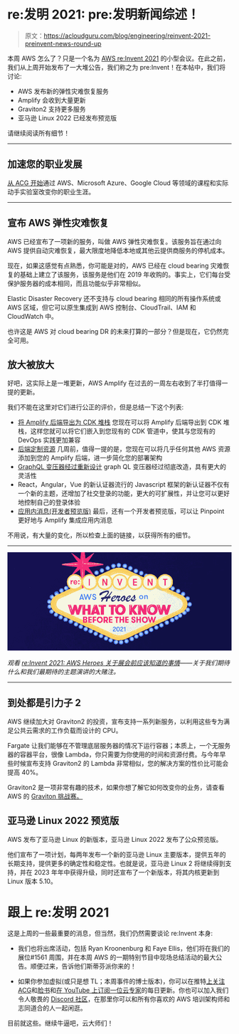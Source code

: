 # re:发明 2021: pre:发明新闻综述！

> 原文：<https://acloudguru.com/blog/engineering/reinvent-2021-preinvent-news-round-up>

本周 AWS 怎么了？只是一个名为 [AWS re:Invent 2021](https://acloudguru.com/blog/tag/reinvent2021) 的小型会议。在此之前，我们从上周开始发布了一大堆公告，我们称之为 pre:Invent！在本帖中，我们将讨论:

*   AWS 发布新的弹性灾难恢复服务
*   Amplify 会收到大量更新
*   Graviton2 支持更多服务
*   亚马逊 Linux 2022 已经发布预览版

请继续阅读所有细节！

* * *

## 加速您的职业发展

[从 ACG 开始](https://acloudguru.com/pricing)通过 AWS、Microsoft Azure、Google Cloud 等领域的课程和实际动手实验室改变你的职业生涯。

* * *

## **宣布 AWS 弹性灾难恢复**

AWS 已经宣布了一项新的服务，叫做 AWS 弹性灾难恢复。该服务旨在通过向 AWS 提供自动灾难恢复，最大限度地降低本地或其他云提供商服务的停机成本。

现在，如果这感觉有点熟悉，你可能是对的，AWS 已经在 cloud bearing 灾难恢复的基础上建立了该服务，该服务是他们在 2019 年收购的。事实上，它们每台受保护服务器的成本相同，而且功能似乎非常相似。

Elastic Disaster Recovery 还不支持与 cloud bearing 相同的所有操作系统或 AWS 区域，但它可以原生集成到 AWS 控制台、CloudTrail、IAM 和 CloudWatch 中。

也许这是 AWS 对 cloud bearing DR 的未来打算的一部分？但是现在，它仍然完全可用。

## 放大被放大

好吧，这实际上是一堆更新，AWS Amplify 在过去的一周左右收到了半打值得一提的更新。

我们不能在这里对它们进行公正的评价，但是总结一下这个列表:

*   [将 Amplify 后端导出为 CDK 堆栈](https://aws.amazon.com/about-aws/whats-new/2021/11/aws-amplify-export-amplify-backends-cdk-stacks-integrate-cdk-based-pipelines/)
    您现在可以将 Amplify 后端导出到 CDK 堆栈，这样您就可以将它们嵌入到您现有的 CDK 管道中，使其与您现有的 DevOps 实践更加兼容
*   [后端定制资源](https://aws.amazon.com/about-aws/whats-new/2021/11/aws-amplify-custom-aws-resources-amplify-created-backends-cdk-cloudformation/)
    几周前，值得一提的是，您现在可以将几乎任何其他 AWS 资源添加到您的 Amplify 后端，进一步简化您的部署架构
*   [GraphQL 变压器经过重新设计](https://aws.amazon.com/about-aws/whats-new/2021/11/aws-amplify-redesigned-graphql-transformer-app-backends/)
    graph QL 变压器经过彻底改造，具有更大的灵活性
*   React，Angular，Vue
    的新认证器流行的 Javascript 框架的新认证器不仅有一个新的主题，还增加了社交登录的功能，更大的可扩展性，并让您可以更好地控制自己的登录体验
*   [应用内消息(开发者预览版)](https://aws.amazon.com/about-aws/whats-new/2021/11/aws-amplify-notifications-in-app-messaging/)
    最后，还有一个开发者预览版，可以让 Pinpoint 更好地与 Amplify 集成应用内消息

不用说，有大量的变化，所以检查上面的链接，以获得所有的细节。

* * *

[![2021 re:Invent Pre-Show](img/6994ee477a5fa539a7bf90638d62f67e.png)](https://acloudguru.com/content/reinvent-2021-aws-heroes-on-what-to-know-before-the-show-webinar)

*观看 [re:Invent 2021: AWS Heroes 关于展会前应该知道的事情](https://acloudguru.com/content/reinvent-2021-aws-heroes-on-what-to-know-before-the-show-webinar)——关于我们期待什么和我们最期待的主题演讲的大赌注。*

* * *

## 到处都是引力子 2

AWS 继续加大对 Graviton2 的投资，宣布支持一系列新服务，以利用这些专为满足公共云需求的工作负载而设计的 CPU。

Fargate 让我们能够在不管理底层服务器的情况下运行容器；本质上，一个无服务器的容器平台，很像 Lambda，你只需要为你使用的时间和资源付费。与今年早些时候宣布支持 Graviton2 的 Lambda 非常相似，您的解决方案的性价比可能会提高 40%。

Graviton2 是一项非常有趣的技术，如果你想了解它如何改变你的业务，请查看 AWS 的 [Graviton 挑战赛。](https://aws.amazon.com/blogs/aws/migrate-your-workloads-with-the-graviton-challenge/)

## 亚马逊 Linux 2022 预览版

AWS 发布了亚马逊 Linux 的新版本，亚马逊 Linux 2022 发布了公众预览版。

他们宣布了一项计划，每两年发布一个新的亚马逊 Linux 主要版本，提供五年的长期支持，提供更多的确定性和稳定性。也就是说，亚马逊 Linux 2 将继续得到支持，并在 2023 年年中获得升级，同时还宣布了一个新版本，将其内核更新到 Linux 版本 5.10。

# 跟上 re:发明 2021

这是上周的一些最重要的消息，但当然，我们仍然需要谈论 re:Invent 本身:

*   我们也将出席活动，包括 Ryan Kroonenburg 和 Faye Ellis，他们将在我们的展位#1561 周围，并在本周 AWS 的一期特别节目中现场总结活动的最大公告。顺便过来，告诉他们斯蒂芬派你来的！

*   如果你参加虚拟(或只是想 TL；本周事件的博士版本)，你可以在推特[上关注 ACG](https://twitter.com/acloudguru)和[脸书](https://www.facebook.com/acloudguru)和[在 YouTube 上订阅一位云专家](https://www.youtube.com/c/AcloudGuru/?sub_confirmation=1)的每日更新。你也可以加入我们令人敬畏的 [Discord 社区](https://discord.com/invite/acloudguru)，在那里你可以和所有你喜欢的 AWS 培训架构师和志同道合的人一起闲逛。

目前就这些。继续牛逼吧，云大师们！